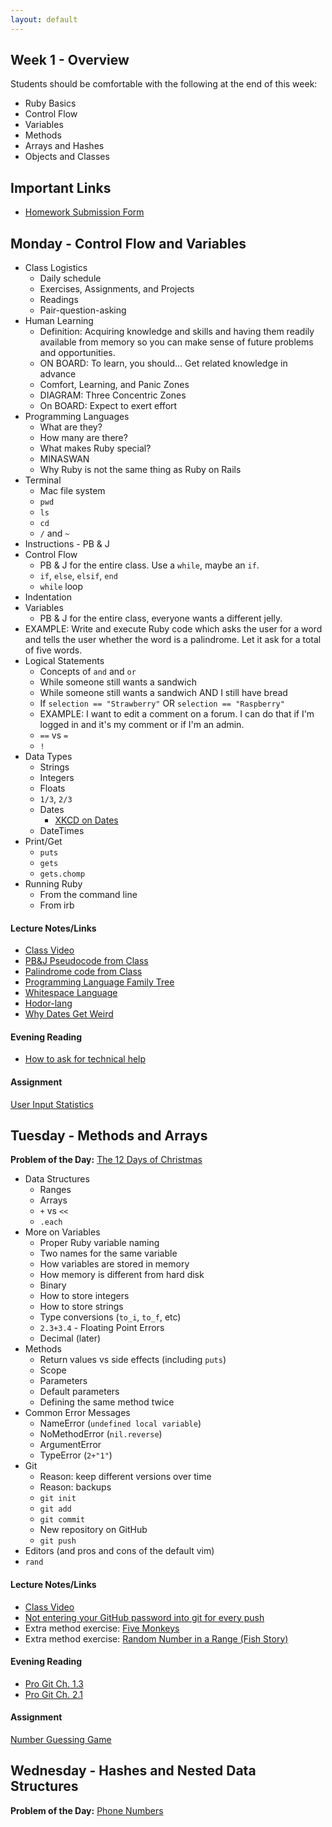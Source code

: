 ```yaml
---
layout: default
---
```


## Week 1 - Overview

Students should be comfortable with the following at the end of this week:

* Ruby Basics
* Control Flow
* Variables
* Methods
* Arrays and Hashes
* Objects and Classes

## Important Links

* [Homework Submission Form](http://goo.gl/forms/2Gki2xhdO6)


## Monday - Control Flow and Variables

* Class Logistics
  * Daily schedule
  * Exercises, Assignments, and Projects
  * Readings
  * Pair-question-asking
* Human Learning
  * Definition: Acquiring knowledge and skills and having them readily available from memory so you can make sense of future problems and opportunities.
  * ON BOARD: To learn, you should... Get related knowledge in advance
  * Comfort, Learning, and Panic Zones
  * DIAGRAM: Three Concentric Zones
  * On BOARD: Expect to exert effort
* Programming Languages
  * What are they?
  * How many are there?
  * What makes Ruby special?
  * MINASWAN
  * Why Ruby is not the same thing as Ruby on Rails
* Terminal
  * Mac file system
  * `pwd`
  * `ls`
  * `cd`
  * `/` and `~`
* Instructions - PB & J
* Control Flow
  * PB & J for the entire class.  Use a `while`, maybe an `if`.
  * `if`, `else`, `elsif`, `end`
  * `while` loop
* Indentation
* Variables
  * PB & J for the entire class, everyone wants a different jelly.
* EXAMPLE: Write and execute Ruby code which asks the user for a word and tells the user whether the word is a palindrome.  Let it ask for a total of five words.
* Logical Statements
  * Concepts of `and` and `or`
  * While someone still wants a sandwich
  * While someone still wants a sandwich AND I still have bread
  * If `selection == "Strawberry"` OR `selection == "Raspberry"`
  * EXAMPLE: I want to edit a comment on a forum.  I can do that if I'm logged in and it's my comment or if I'm an admin.
  * `==` vs `=`
  * `!`
* Data Types
  * Strings
  * Integers
  * Floats
  * `1/3`, `2/3`
  * Dates
    * [XKCD on Dates](https://xkcd.com/1179/)
  * DateTimes
* Print/Get
  * `puts`
  * `gets`
  * `gets.chomp`
* Running Ruby
  * From the command line
  * From irb

#### Lecture Notes/Links

* [Class Video](http://youtu.be/BCsjQ3s4r0Y)
* [PB&J Pseudocode from Class](w1-1/pbj.txt)
* [Palindrome code from Class](w1-1/palindrome.rb)
* [Programming Language Family Tree](https://ccrma.stanford.edu/courses/250a-fall-2005/docs/ComputerLanguagesChart.png)
* [Whitespace Language](http://en.wikipedia.org/wiki/Whitespace_%28programming_language%29#Sample_code)
* [Hodor-lang](http://www.hodor-lang.org/)
* [Why Dates Get Weird](https://gist.github.com/pixeltrix/e2298822dd89d854444b)

#### Evening Reading

* [How to ask for technical help](https://www.youtube.com/watch?v=hY14Er6JX2s)

#### Assignment

[User Input Statistics](https://github.com/tiyd-rails-2015-08/input_statistics)


## Tuesday - Methods and Arrays

**Problem of the Day:** [The 12 Days of Christmas](https://github.com/masonfmatthews/rails_assignments/tree/master/exercises/twelve_days_of_christmas)

* Data Structures
  * Ranges
  * Arrays
  * `+` vs `<<`
  * `.each`
* More on Variables
  * Proper Ruby variable naming
  * Two names for the same variable
  * How variables are stored in memory
  * How memory is different from hard disk
  * Binary
  * How to store integers
  * How to store strings
  * Type conversions (`to_i`, `to_f`, etc)
  * `2.3+3.4` - Floating Point Errors
  * Decimal (later)
* Methods
  * Return values vs side effects (including `puts`)
  * Scope
  * Parameters
  * Default parameters
  * Defining the same method twice
* Common Error Messages
  * NameError (`undefined local variable`)
  * NoMethodError (`nil.reverse`)
  * ArgumentError
  * TypeError (`2+"1"`)
* Git
  * Reason: keep different versions over time
  * Reason: backups
  * `git init`
  * `git add`
  * `git commit`
  * New repository on GitHub
  * `git push`
* Editors (and pros and cons of the default vim)
* `rand`

#### Lecture Notes/Links

* [Class Video](http://youtu.be/AE0fepVBMkg)
* [Not entering your GitHub password into git for every push](https://help.github.com/articles/caching-your-github-password-in-git/)
* Extra method exercise: [Five Monkeys](https://github.com/masonfmatthews/rails_assignments/tree/master/unused/exercises/monkeys_jumping_on_the_bed)
* Extra method exercise: [Random Number in a Range (Fish Story)](https://github.com/masonfmatthews/rails_assignments/tree/master/unused/exercises/random_in_range)

#### Evening Reading

* [Pro Git Ch. 1.3](http://git-scm.com/book/en/v2/Getting-Started-Git-Basics)
* [Pro Git Ch. 2.1](http://git-scm.com/book/en/v2/Git-Basics-Getting-a-Git-Repository)

#### Assignment

[Number Guessing Game](https://github.com/tiyd-rails-2015-08/number_guessing)


## Wednesday - Hashes and Nested Data Structures

**Problem of the Day:** [Phone Numbers](https://github.com/masonfmatthews/rails_assignments/tree/master/exercises/phone_numbers)

<!--
* Random Topics
  * Methods which return versus methods which have side effects.  We only did side effects yesterday!
  * predicate methods
  * `if` commands on one line
  * `return`
  * Parentheses when calling or defining methods
  * Customizing your `PS1`
  * Flycut for copy history
  * Vertical select via Atom's Sublime-Style-Column-Selection package
* Control Flow (in light of Number Guessing Game)
  * next (not lose a turn if you guess the same thing twice)
  * break (stop asking when the correct number is guessed)
  * return
  * exit
* POD Attempt 1: Array
  * Just names first.  Ask for everyone's name and display them all at the end.
  * How do I prevent duplicates when I enter a name more than once?
* Attempt 2: Set
  * Basic `require` from standard library
  * Core library vs. Standard library
* Attempt 3: Hash
  * Keep track of a phone number for each person
* Attempt 4: Hashes inside a Hash
  * Keep track of a phone number and an email address and a birthdate for each person
* Attempt 5: Arrays inside Hashes
  * Keep track of multiple email addresses for each person.
* Symbols
* Git/GitHub Conventions
  * Markdown
  * Quality READMEs
  * Good commit messages

#### Lecture Notes/Links

* [Class Video]()
* Extra array-to-hash exercise: [Super-simple Search](https://github.com/masonfmatthews/rails_assignments/tree/master/unused/exercises/super_simple_search)
* Extra hash exercise: [Sorta-simple Search](https://github.com/masonfmatthews/rails_assignments/tree/master/unused/exercises/sorta_simple_search)
* [Markdown Reference](https://help.github.com/articles/markdown-basics/)
* [PS1 Variables Reference](http://www.cyberciti.biz/tips/howto-linux-unix-bash-shell-setup-prompt.html)

#### Evening Reading

* [Pro Git Ch. 2.2](http://git-scm.com/book/en/v2/Git-Basics-Recording-Changes-to-the-Repository)

#### Assignment

[Blackjack Advisor](https://github.com/tiyd-rails-2015-08/blackjack_advisor)


## Thursday - Classes

**Problem of the Day:** [Albums and Artists](https://github.com/masonfmatthews/rails_assignments/tree/master/exercises/albums_and_artists)

* Human Learning
  * ON BOARD: Expect to exert effort
* Check-in on Readings
* Mac Usage
  * Mac spaces
  * Previously visited sites
* Random Topics
  * What does an `=` call return?
  * What does an `||` call return?
  * What does `if` or `while` actually expect?
  * What is "truthy" and what is "falsey" in Ruby?
  * Exclusive OR (`^`)
* Object Oriented Programming
  * In-Class Example: [Cell Phone Assignments](https://github.com/masonfmatthews/rails_assignments/tree/master/exercises/cell_phone_assignments)
  * What are objects?
    * State and behavior
    * State = instance variables
    * Behavior = methods
  * Everything in Ruby is messages being passed to objects!!!
    * Example of how we've been using strings.
  * What are classes?
    * Blueprints for objects
  * Encapsulation
* Math is messages being passed to objects as well!!!
  * `2 + 2.3`
  * Overriding arithmetic operations (e.g. `def +(other) ... end`)
* Ruby code in multiple files
  * `require`

#### Lecture Notes/Links

* [Class Video]()

#### Evening Reading

* [A good blog post about creating your own error classes](http://www.skorks.com/2009/09/ruby-exceptions-and-exception-handling/)


## Weekend Assignment

[Currency Converter](https://github.com/tiyd-rails-2015-08/currency_converter)

-->
